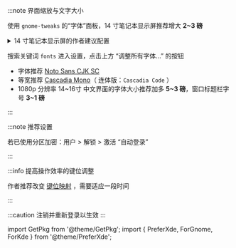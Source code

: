 :::note 界面缩放与文字大小

 <PreferXde gnome kde noSelector>
<ForGnome>

使用 `gnome-tweaks` 的“字体”面板，14 寸笔记本显示屏推荐增大 **2~3 磅**

<GetPkg name="gnome-tweaks" apt dnf pacman />

 <details className="let-details-to-gray">
<summary>14 寸笔记本显示屏的作者建议配置</summary>

加大缩放比例、光标尺寸：

```shell
cat << END | dconf load /org/gnome/desktop/interface/
[/]
text-scaling-factor=1.33
cursor-size=32
END
```

</details>

</ForGnome><ForKde>

搜索关键词 `fonts` 进入设置，点击上方 “调整所有字体…” 的按钮

- 字体推荐 <a href='/docs/devenv/font#noto-sans-cjk-sc' target='_blank'>Noto Sans CJK SC</a>
- 等宽推荐 <a href='/docs/devenv/font#cascadia-code' target='_blank'>Cascadia Mono</a>（ 连体版：`Cascadia Code` ）
- 1080p 分辨率 14\~16寸 中文界面的字体大小推荐加多 **5\~3 磅**，窗口标题栏字号 **3\~1 磅**

</ForKde>
</PreferXde>

:::

<!--
## 中文支持

包括：

- LibreOffice
- man 手册 ( `LANG=C man` 看回原版 )

```shell
sudo dnf in -y libreoffice-langpack-zh-Hans
```
-->

:::note 推荐设置

若已使用分区加密：用户 > 解锁 > 激活 “自动登录”

:::

:::info 提高操作效率的键位调整

作者推荐改变 <a target="_blank" href="/docs/devenv/keymap">键位映射</a> ，需要适应一段时间

:::

:::caution 注销并重新登录以生效
:::

<!--
可选的优化：

- 推荐 <a target="_blank" href="/docs/devenv/zsh">使用 Zsh 作为默认 Shell</a>
- 推荐 <a target="_blank" href="/docs/goodsoft/browser/edge-for-linux">使用微软 Edge 浏览器</a>

 -->

import GetPkg from '@theme/GetPkg';
import {
PreferXde,
ForGnome,
ForKde
} from '@theme/PreferXde';

